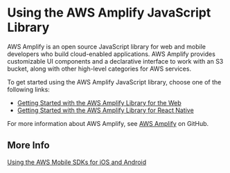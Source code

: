 # Using the AWS Amplify JavaScript Library<a name="using-aws-amplify"></a>

AWS Amplify is an open source JavaScript library for web and mobile developers who build cloud\-enabled applications\. AWS Amplify provides customizable UI components and a declarative interface to work with an S3 bucket, along with other high\-level categories for AWS services\. 

 To get started using the AWS Amplify JavaScript library, choose one of the following links: 
+ [Getting Started with the AWS Amplify Library for the Web](https://docs.aws.amazon.com/aws-mobile/latest/developerguide/web-getting-started.html)
+ [Getting Started with the AWS Amplify Library for React Native ](https://docs.aws.amazon.com/aws-mobile/latest/developerguide/react-native-getting-started.html)

For more information about AWS Amplify, see [AWS Amplify](https://github.com/aws/aws-amplify) on GitHub\.

## More Info<a name="using-aws-amplify-moreinfo"></a>

[Using the AWS Mobile SDKs for iOS and Android ](using-mobile-sdks.md)